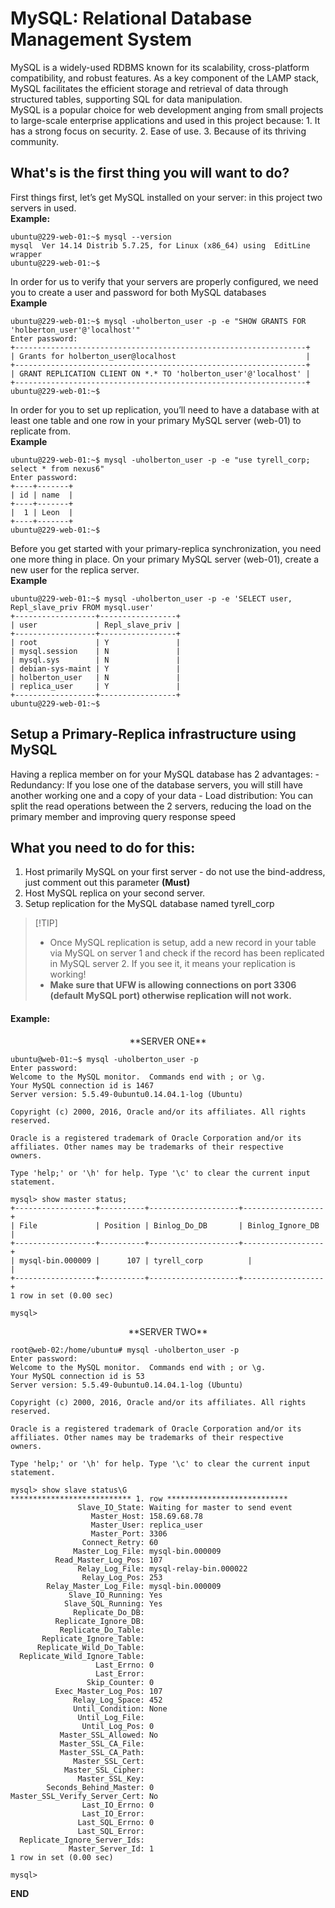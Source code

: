 # MySQL: Relational Database Management System

MySQL is a widely-used RDBMS known for its scalability, cross-platform compatibility, and robust features. As a key component of the LAMP stack, MySQL facilitates the efficient storage and retrieval of data through structured tables, supporting SQL for data manipulation.
<br>
MySQL is a popular choice for web development anging from small projects to large-scale enterprise applications and used in this project because:
      1. It has a strong focus on security.
      2. Ease of use.
      3. Because of its thriving community.

What's is the first thing you will want to do?
--------------------------------------

First things first, let’s get MySQL installed on your server: in this project two servers in used.
<br>
**Example:**
```
ubuntu@229-web-01:~$ mysql --version
mysql  Ver 14.14 Distrib 5.7.25, for Linux (x86_64) using  EditLine wrapper
ubuntu@229-web-01:~$
```

In order for us to verify that your servers are properly configured, we need you to create a user and password for both MySQL databases
<br>
**Example**
```
ubuntu@229-web-01:~$ mysql -uholberton_user -p -e "SHOW GRANTS FOR 'holberton_user'@'localhost'"
Enter password:
+-----------------------------------------------------------------+
| Grants for holberton_user@localhost                             |
+-----------------------------------------------------------------+
| GRANT REPLICATION CLIENT ON *.* TO 'holberton_user'@'localhost' |
+-----------------------------------------------------------------+
ubuntu@229-web-01:~$
```

In order for you to set up replication, you’ll need to have a database with at least one table and one row in your primary MySQL server (web-01) to replicate from.
<br>
**Example**
```
ubuntu@229-web-01:~$ mysql -uholberton_user -p -e "use tyrell_corp; select * from nexus6"
Enter password:
+----+-------+
| id | name  |
+----+-------+
|  1 | Leon  |
+----+-------+
ubuntu@229-web-01:~$
```

Before you get started with your primary-replica synchronization, you need one more thing in place. On your primary MySQL server (web-01), create a new user for the replica server.
<br>
**Example**
```
ubuntu@229-web-01:~$ mysql -uholberton_user -p -e 'SELECT user, Repl_slave_priv FROM mysql.user'
+------------------+-----------------+
| user             | Repl_slave_priv |
+------------------+-----------------+
| root             | Y               |
| mysql.session    | N               |
| mysql.sys        | N               |
| debian-sys-maint | Y               |
| holberton_user   | N               |
| replica_user     | Y               |
+------------------+-----------------+
ubuntu@229-web-01:~$
```

## Setup a Primary-Replica infrastructure using MySQL

Having a replica member on for your MySQL database has 2 advantages:
        - Redundancy: If you lose one of the database servers, you will still have another working one and a copy of your data
        - Load distribution: You can split the read operations between the 2 servers, reducing the load on the primary member and improving query response speed

What you need to do for this:
-----------------------------

1. Host primarily MySQL on your first server - do not use the bind-address, just comment out this parameter **(Must)**
2. Host MySQL replica on your second server.
3. Setup replication for the MySQL database named tyrell_corp

> [!TIP]<br>
> - Once MySQL replication is setup, add a new record in your table via MySQL on server 1 and check if the record has been replicated in MySQL server 2. If you see it, it means your replication is working!
> - **Make sure that UFW is allowing connections on port 3306 (default MySQL port) otherwise replication will not work.**

#### Example:

<p align="center">**SERVER ONE**</p>

```
ubuntu@web-01:~$ mysql -uholberton_user -p
Enter password:
Welcome to the MySQL monitor.  Commands end with ; or \g.
Your MySQL connection id is 1467
Server version: 5.5.49-0ubuntu0.14.04.1-log (Ubuntu)

Copyright (c) 2000, 2016, Oracle and/or its affiliates. All rights reserved.

Oracle is a registered trademark of Oracle Corporation and/or its
affiliates. Other names may be trademarks of their respective
owners.

Type 'help;' or '\h' for help. Type '\c' to clear the current input statement.

mysql> show master status;
+------------------+----------+--------------------+------------------+
| File             | Position | Binlog_Do_DB       | Binlog_Ignore_DB |
+------------------+----------+--------------------+------------------+
| mysql-bin.000009 |      107 | tyrell_corp          |                  |
+------------------+----------+--------------------+------------------+
1 row in set (0.00 sec)

mysql>
```

<p align="center">**SERVER TWO**</p>

```
root@web-02:/home/ubuntu# mysql -uholberton_user -p
Enter password:
Welcome to the MySQL monitor.  Commands end with ; or \g.
Your MySQL connection id is 53
Server version: 5.5.49-0ubuntu0.14.04.1-log (Ubuntu)

Copyright (c) 2000, 2016, Oracle and/or its affiliates. All rights reserved.

Oracle is a registered trademark of Oracle Corporation and/or its
affiliates. Other names may be trademarks of their respective
owners.

Type 'help;' or '\h' for help. Type '\c' to clear the current input statement.

mysql> show slave status\G
*************************** 1. row ***************************
               Slave_IO_State: Waiting for master to send event
                  Master_Host: 158.69.68.78
                  Master_User: replica_user
                  Master_Port: 3306
                Connect_Retry: 60
              Master_Log_File: mysql-bin.000009
          Read_Master_Log_Pos: 107
               Relay_Log_File: mysql-relay-bin.000022
                Relay_Log_Pos: 253
        Relay_Master_Log_File: mysql-bin.000009
             Slave_IO_Running: Yes
            Slave_SQL_Running: Yes
              Replicate_Do_DB:
          Replicate_Ignore_DB:
           Replicate_Do_Table:
       Replicate_Ignore_Table:
      Replicate_Wild_Do_Table:
  Replicate_Wild_Ignore_Table:
                   Last_Errno: 0
                   Last_Error:
                 Skip_Counter: 0
          Exec_Master_Log_Pos: 107
              Relay_Log_Space: 452
              Until_Condition: None
               Until_Log_File:
                Until_Log_Pos: 0
           Master_SSL_Allowed: No
           Master_SSL_CA_File:
           Master_SSL_CA_Path:
              Master_SSL_Cert:
            Master_SSL_Cipher:
               Master_SSL_Key:
        Seconds_Behind_Master: 0
Master_SSL_Verify_Server_Cert: No
                Last_IO_Errno: 0
                Last_IO_Error:
               Last_SQL_Errno: 0
               Last_SQL_Error:
  Replicate_Ignore_Server_Ids:
             Master_Server_Id: 1
1 row in set (0.00 sec)

mysql>
```

**END**
